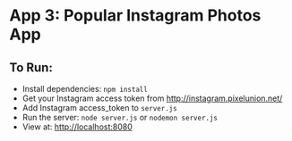 # App 3: Popular Instagram Photos App

## To Run:

- Install dependencies: `npm install`
- Get your Instagram access token from http://instagram.pixelunion.net/
- Add Instagram access_token to `server.js`
- Run the server: `node server.js` or `nodemon server.js`
- View at: [http://localhost:8080](http://localhost:8080)

